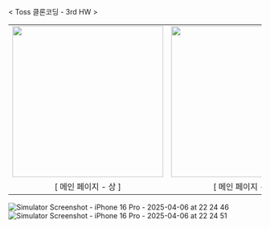 

< Toss 클론코딩 - 3rd HW >

<table>
  <tr>
    <td><img src="https://github.com/user-attachments/assets/f71502b7-7f4f-46f8-920a-08a3e7187f02" width="300"></td>
    <td><img src="https://github.com/user-attachments/assets/5cc7e75f-aaae-4115-83bd-67319325efaf" width="300"></td>
  </tr>
  <tr>
    <td align="center">[ 메인 페이지 - 상 ]</td>
    <td align="center">[ 메인 페이지 - 하 ]</td>
  </tr>
</table>

![Simulator Screenshot - iPhone 16 Pro - 2025-04-06 at 22 24 46](https://github.com/user-attachments/assets/f71502b7-7f4f-46f8-920a-08a3e7187f02)
![Simulator Screenshot - iPhone 16 Pro - 2025-04-06 at 22 24 51](https://github.com/user-attachments/assets/5cc7e75f-aaae-4115-83bd-67319325efaf)
